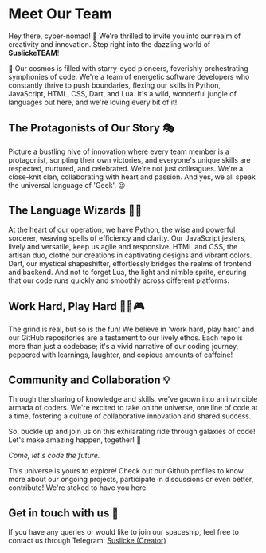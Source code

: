 # Meet Our Team

Hey there, cyber-nomad! 🚀 We're thrilled to invite you into our realm of creativity and innovation. Step right into the dazzling world of **SuslickeTEAM**! 

🌌 Our cosmos is filled with starry-eyed pioneers, feverishly orchestrating symphonies of code. We're a team of energetic software developers who constantly thrive to push boundaries, flexing our skills in Python, JavaScript, HTML, CSS, Dart, and Lua. It's a wild, wonderful jungle of languages out here, and we're loving every bit of it!

## The Protagonists of Our Story 🎭

Picture a bustling hive of innovation where every team member is a protagonist, scripting their own victories, and everyone's unique skills are respected, nurtured, and celebrated. We're not just colleagues. We're a close-knit clan, collaborating with heart and passion. And yes, we all speak the universal language of 'Geek'. 😉

## The Language Wizards 🧙‍♂️

At the heart of our operation, we have Python, the wise and powerful sorcerer, weaving spells of efficiency and clarity. Our JavaScript jesters, lively and versatile, keep us agile and responsive. HTML and CSS, the artisan duo, clothe our creations in captivating designs and vibrant colors. Dart, our mystical shapeshifter, effortlessly bridges the realms of frontend and backend. And not to forget Lua, the light and nimble sprite, ensuring that our code runs quickly and smoothly across different platforms. 

## Work Hard, Play Hard 🏋️‍♂️🎮

The grind is real, but so is the fun! We believe in 'work hard, play hard' and our GitHub repositories are a testament to our lively ethos. Each repo is more than just a codebase; it's a vivid narrative of our coding journey, peppered with learnings, laughter, and copious amounts of caffeine!

## Community and Collaboration 💡

Through the sharing of knowledge and skills, we've grown into an invincible armada of coders. We're excited to take on the universe, one line of code at a time, fostering a culture of collaborative innovation and shared success. 

So, buckle up and join us on this exhilarating ride through galaxies of code! Let's make amazing happen, together! 🌟

_Come, let's code the future._

This universe is yours to explore! Check out our Github profiles to know more about our ongoing projects, participate in discussions or even better, contribute! We're stoked to have you here.

## Get in touch with us 💌

If you have any queries or would like to join our spaceship, feel free to contact us through Telegram: [Suslicke (Creator)](https://t.me/Suslicke)
